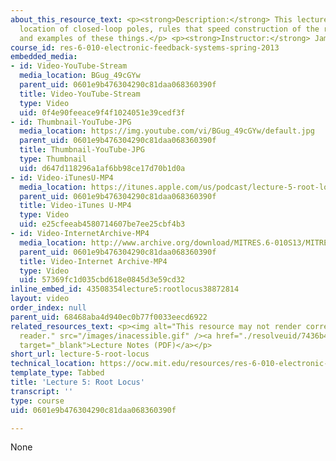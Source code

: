 ```yaml
---
about_this_resource_text: <p><strong>Description:</strong> This lecture covers the
  location of closed-loop poles, rules that speed construction of the root-locus diagram,
  and examples of these things.</p> <p><strong>Instructor:</strong> James K. Roberge</p>
course_id: res-6-010-electronic-feedback-systems-spring-2013
embedded_media:
- id: Video-YouTube-Stream
  media_location: BGug_49cGYw
  parent_uid: 0601e9b476304290c81daa068360390f
  title: Video-YouTube-Stream
  type: Video
  uid: 0f4e90feeace9f4f1024051e39cedf3f
- id: Thumbnail-YouTube-JPG
  media_location: https://img.youtube.com/vi/BGug_49cGYw/default.jpg
  parent_uid: 0601e9b476304290c81daa068360390f
  title: Thumbnail-YouTube-JPG
  type: Thumbnail
  uid: d647d118296a1af6bb98ce17d70b1d0a
- id: Video-iTunesU-MP4
  media_location: https://itunes.apple.com/us/podcast/lecture-5-root-locus/id649055548?i=159562098&mt=2
  parent_uid: 0601e9b476304290c81daa068360390f
  title: Video-iTunes U-MP4
  type: Video
  uid: e25cfeeab4580714607be7ee25cbf4b3
- id: Video-InternetArchive-MP4
  media_location: http://www.archive.org/download/MITRES.6-010S13/MITRES6-010S13_lec05_300k.mp4
  parent_uid: 0601e9b476304290c81daa068360390f
  title: Video-Internet Archive-MP4
  type: Video
  uid: 57369fc1d035cbd618e0845d3e59cd32
inline_embed_id: 43508354lecture5:rootlocus38872814
layout: video
order_index: null
parent_uid: 68468aba4d940ec0b77f0033eecd6922
related_resources_text: <p><img alt="This resource may not render correctly in a screen
  reader." src="/images/inacessible.gif" /><a href="./resolveuid/7436b4cc41bd699cad4eebf8227b3d0c"
  target="_blank">Lecture Notes (PDF)</a></p>
short_url: lecture-5-root-locus
technical_location: https://ocw.mit.edu/resources/res-6-010-electronic-feedback-systems-spring-2013/course-videos/lecture-5-root-locus
template_type: Tabbed
title: 'Lecture 5: Root Locus'
transcript: ''
type: course
uid: 0601e9b476304290c81daa068360390f

---
```

None
